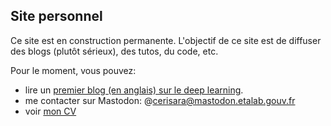 ## Site personnel

Ce site est en construction permanente.
L'objectif de ce site est de diffuser des blogs (plutôt sérieux), des tutos, du code, etc.

Pour le moment, vous pouvez:

- lire un [premier blog (en anglais) sur le deep learning](https://blog.cerisara.fr).
- me contacter sur Mastodon: @cerisara@mastodon.etalab.gouv.fr
- voir [mon CV](https://members.loria.fr/CCerisara/resume)

